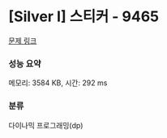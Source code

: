 # [Silver I] 스티커 - 9465 

[문제 링크](https://www.acmicpc.net/problem/9465) 

### 성능 요약

메모리: 3584 KB, 시간: 292 ms

### 분류

다이나믹 프로그래밍(dp)

